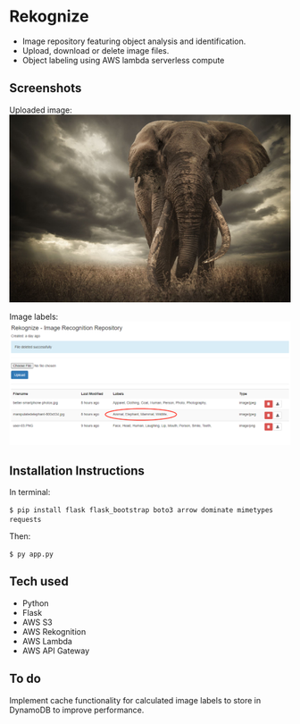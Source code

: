 # Rekognize
<ul>
<li>Image repository featuring object analysis and identification.</li>
<li>Upload, download or delete image files.</li>
<li>Object labeling using AWS lambda serverless compute</li>
</ul>

## Screenshots
Uploaded image:
![elephantimage](manipulatedelephant-800x534.jpg "inp_image")

Image labels:
![imagelabels](screenshoot.png "screenshot")

## Installation Instructions
In terminal:

`$ pip install flask flask_bootstrap boto3 arrow dominate mimetypes requests`  

Then:

`$ py app.py`

## Tech used
<ul>
<li>Python</li>
<li>Flask</li>
<li>AWS S3</li>
<li>AWS Rekognition</li>
<li>AWS Lambda</li>
<li>AWS API Gateway</li>
</ul>

## To do
Implement cache functionality for calculated image labels to store in DynamoDB to improve performance.

